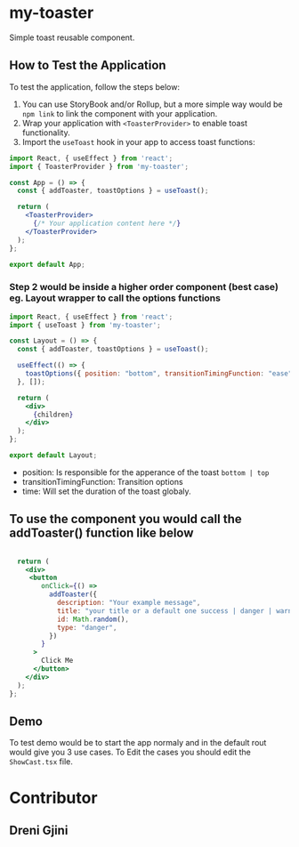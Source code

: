 # my-toaster

Simple toast reusable component.

## How to Test the Application

To test the application, follow the steps below:

1. You can use StoryBook and/or Rollup, but a more simple way would be `npm link` to link the component with your application.
2. Wrap your application with `<ToasterProvider>` to enable toast functionality.
3. Import the `useToast` hook in your app to access toast functions:

```jsx
import React, { useEffect } from 'react';
import { ToasterProvider } from 'my-toaster';

const App = () => {
  const { addToaster, toastOptions } = useToast();

  return (
    <ToasterProvider>
      {/* Your application content here */}
    </ToasterProvider>
  );
};

export default App;
```
### Step 2 would be inside a higher order component (best case) eg. Layout wrapper to call the options functions

```jsx
import React, { useEffect } from 'react';
import { useToast } from 'my-toaster';

const Layout = () => {
  const { addToaster, toastOptions } = useToast();

  useEffect(() => {
    toastOptions({ position: "bottom", transitionTimingFunction: "ease", time: 5000 });
  }, []);

  return (
    <div>
      {children}
    </div>
  );
};

export default Layout;
```
- position: Is responsible for the apperance of the toast `bottom | top  `
- transitionTimingFunction: Transition options
- time: Will set the duration of the toast globaly.

## To use the component you would call the addToaster() function like below

```jsx

  return (
    <div>
     <button
        onClick={() =>
          addToaster({
            description: "Your example message",
            title: "your title or a default one success | danger | warning"
            id: Math.random(),
            type: "danger",
          })
        }
      >
        Click Me
      </button>
    </div>
  );
};

```

## Demo 

To test demo would be to start the app normaly and in the default rout would give you 3 use cases.
To Edit the cases you should edit the `ShowCast.tsx` file.

# Contributor

## Dreni Gjini

